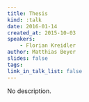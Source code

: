 ```yaml
---
title: Thesis
kind: :talk
date: 2016-01-14
created_at: 2015-10-03
speakers:
    - Florian Kreidler
author: Matthias Beyer
slides: false
tags:
link_in_talk_list: false
---
```


No description.


